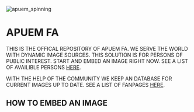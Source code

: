 ![apuem_spinning](https://user-images.githubusercontent.com/72466440/151449508-26ef7831-ba66-49c1-9504-c50db99c0ccc.gif)

# APUEM FA
THIS IS THE OFFICAL REPOSITORY OF APUEM FA. WE SERVE THE WORLD WITH DYNAMIC IMAGE SOURCES. THIS SOLUTION IS FOR PERSONS OF PUBLIC INTEREST. START AND EMBED AN IMAGE RIGHT NOW. SEE A LIST OF AVAILIBLE PERSONS <a href="https://apuem.com">HERE</a>.

WITH THE HELP OF THE COMMUNITY WE KEEP AN DATABASE FOR CURRENT IMAGES UP TO DATE. SEE A LIST OF FANPAGES <a href="https://apuem.com">HERE</a>.

## HOW TO EMBED AN IMAGE

